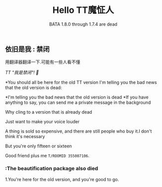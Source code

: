 <header>

# Hello TT魔怔人

BATA 1.8.0 through 1.7.4 are dead

</header>

## 依旧是我 : 禁闭

用翻译器翻译一下.可能有一些人看不懂

_TT "我是禁闭"! :wave:_

*You should all be here for the old TT version I'm telling you the bad news that the old version is dead:

*I'm telling you the bad news that the old version is dead
*If you have anything to say, you can send me a private message in the background

Why cling to a version that is already dead

Just want to make your voice louder

A thing is sold so expensive, and there are still people who buy it.I don't think it's necessary

But you're only fifteen or sixteen

Good friend plus me `T/ROOMID 355007106`.

### :The beautification package also died

1.You're here for the old version, and you're good to go.


</footer>
